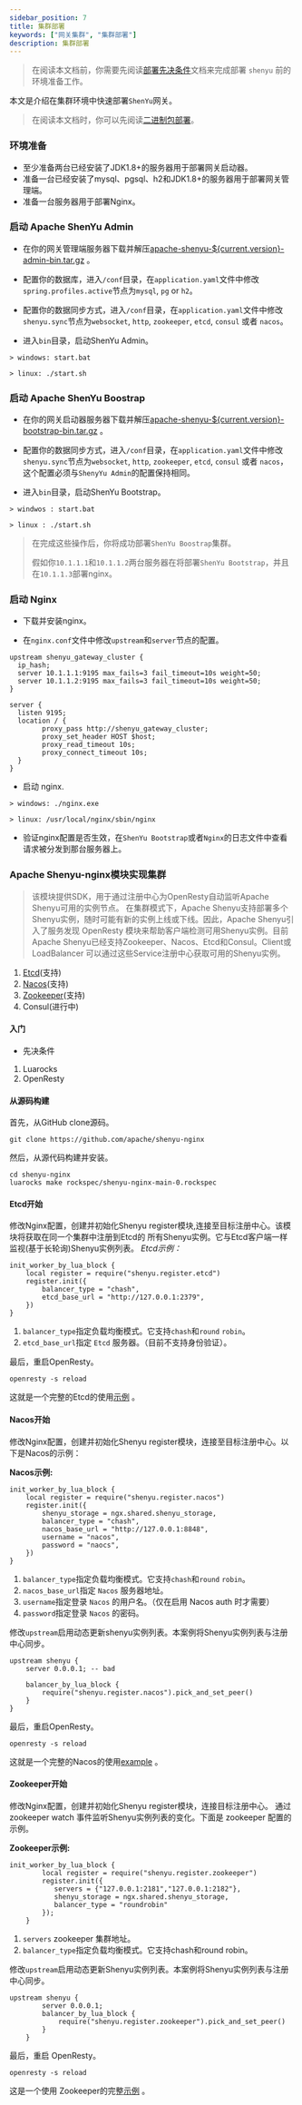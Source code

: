 ```yaml
---
sidebar_position: 7
title: 集群部署
keywords: ["网关集群", "集群部署"]
description: 集群部署
---
```


> 在阅读本文档前，你需要先阅读[部署先决条件](./deployment-before.md)文档来完成部署 `shenyu` 前的环境准备工作。

本文是介绍在集群环境中快速部署`ShenYu`网关。

> 在阅读本文档时，你可以先阅读[二进制包部署](./deployment-package.md)。

### 环境准备

* 至少准备两台已经安装了JDK1.8+的服务器用于部署网关启动器。
* 准备一台已经安装了mysql、pgsql、h2和JDK1.8+的服务器用于部署网关管理端。
* 准备一台服务器用于部署Nginx。

### 启动 Apache ShenYu Admin

* 在你的网关管理端服务器下载并解压[apache-shenyu-${current.version}-admin-bin.tar.gz](https://archive.apache.org/dist/shenyu/2.6.0/apache-shenyu-2.6.0-admin-bin.tar.gz) 。

* 配置你的数据库，进入`/conf`目录，在`application.yaml`文件中修改`spring.profiles.active`节点为`mysql`, `pg` or `h2`。

* 配置你的数据同步方式，进入`/conf`目录，在`application.yaml`文件中修改`shenyu.sync`节点为`websocket`, `http`, `zookeeper`, `etcd`, `consul` 或者 `nacos`。

* 进入`bin`目录，启动ShenYu Admin。

```
> windows: start.bat 

> linux: ./start.sh 
```

### 启动 Apache ShenYu Boostrap

* 在你的网关启动器服务器下载并解压[apache-shenyu-${current.version}-bootstrap-bin.tar.gz](https://archive.apache.org/dist/shenyu/2.6.0/apache-shenyu-2.6.0-bootstrap-bin.tar.gz) 。
* 配置你的数据同步方式，进入`/conf`目录，在`application.yaml`文件中修改`shenyu.sync`节点为`websocket`, `http`, `zookeeper`, `etcd`, `consul` 或者 `nacos`，这个配置必须与`ShenyYu Admin`的配置保持相同。

* 进入`bin`目录，启动ShenYu Bootstrap。

```
> windwos : start.bat 

> linux : ./start.sh 
```

> 在完成这些操作后，你将成功部署`ShenYu Boostrap`集群。
>
> 假如你`10.1.1.1`和`10.1.1.2`两台服务器在将部署`ShenYu Bootstrap`，并且在`10.1.1.3`部署nginx。

### 启动 Nginx

* 下载并安装nginx。

* 在`nginx.conf`文件中修改`upstream`和`server`节点的配置。

```nginx
upstream shenyu_gateway_cluster {
  ip_hash;
  server 10.1.1.1:9195 max_fails=3 fail_timeout=10s weight=50;
  server 10.1.1.2:9195 max_fails=3 fail_timeout=10s weight=50;
}

server {
  listen 9195;
  location / {
		proxy_pass http://shenyu_gateway_cluster;
		proxy_set_header HOST $host;
		proxy_read_timeout 10s;
		proxy_connect_timeout 10s;
  }
}
```

* 启动 nginx.

```
> windows: ./nginx.exe

> linux: /usr/local/nginx/sbin/nginx 
```

* 验证nginx配置是否生效，在`ShenYu Bootstrap`或者`Nginx`的日志文件中查看请求被分发到那台服务器上。


### Apache Shenyu-nginx模块实现集群

> 该模块提供SDK，用于通过注册中心为OpenResty自动监听Apache Shenyu可用的实例节点。
>在集群模式下，Apache Shenyu支持部署多个Shenyu实例，随时可能有新的实例上线或下线。因此，Apache Shenyu引入了服务发现
> OpenResty 模块来帮助客户端检测可用Shenyu实例。目前Apache Shenyu已经支持Zookeeper、Nacos、Etcd和Consul。Client或LoadBalancer
> 可以通过这些Service注册中心获取可用的Shenyu实例。
1. [Etcd](./deployment-cluster.md#Etcd开始)(支持)
2. [Nacos](./deployment-cluster.md#Nacos开始)(支持)
3. [Zookeeper](./deployment-cluster.md#Zookeeper开始)(支持)
4. Consul(进行中)

#### 入门

* 先决条件
1. Luarocks
2. OpenResty

#### 从源码构建

首先，从GitHub clone源码。

```
git clone https://github.com/apache/shenyu-nginx
```

然后，从源代码构建并安装。

```
cd shenyu-nginx
luarocks make rockspec/shenyu-nginx-main-0.rockspec
```

#### Etcd开始

修改Nginx配置，创建并初始化Shenyu register模块,连接至目标注册中心。该模块将获取在同一个集群中注册到Etcd的
所有Shenyu实例。它与Etcd客户端一样监视(基于长轮询)Shenyu实例列表。
*Etcd示例：*

```
init_worker_by_lua_block {
    local register = require("shenyu.register.etcd")
    register.init({
        balancer_type = "chash",
        etcd_base_url = "http://127.0.0.1:2379",
    })
}
```

1. `balancer_type`指定负载均衡模式。它支持`chash`和`round` `robin`。
2. `etcd_base_url`指定 `Etcd` 服务器。（目前不支持身份验证）。

最后，重启OpenResty。

```
openresty -s reload
```

这就是一个完整的Etcd的使用[示例](https://github.com/apache/shenyu-nginx/blob/main/example/etcd/nginx.conf) 。

#### Nacos开始

修改Nginx配置，创建并初始化Shenyu register模块，连接至目标注册中心。以下是Nacos的示例：

**Nacos示例:**

```
init_worker_by_lua_block {
    local register = require("shenyu.register.nacos")
    register.init({
        shenyu_storage = ngx.shared.shenyu_storage,
        balancer_type = "chash",
        nacos_base_url = "http://127.0.0.1:8848",
        username = "nacos",
        password = "naocs",
    })
}
```

1. `balancer_type`指定负载均衡模式。它支持`chash`和`round` `robin`。
2. `nacos_base_url`指定 `Nacos` 服务器地址。
3. `username`指定登录 `Nacos` 的用户名。（仅在启用 Nacos auth 时才需要）
4. `password`指定登录 `Nacos` 的密码。

修改`upstream`启用动态更新shenyu实例列表。本案例将Shenyu实例列表与注册中心同步。

```
upstream shenyu {
    server 0.0.0.1; -- bad 
    
    balancer_by_lua_block {
        require("shenyu.register.nacos").pick_and_set_peer()
    }
}
```

最后，重启OpenResty。

```
openresty -s reload
```

这就是一个完整的Nacos的使用[example](https://github.com/apache/shenyu-nginx/blob/main/example/nacos/nginx.conf) 。

#### Zookeeper开始

修改Nginx配置，创建并初始化Shenyu register模块，连接目标注册中心。
通过 zookeeper watch 事件监听Shenyu实例列表的变化。下面是 zookeeper 配置的示例。

**Zookeeper示例:**

```
init_worker_by_lua_block {
        local register = require("shenyu.register.zookeeper")
        register.init({
           servers = {"127.0.0.1:2181","127.0.0.1:2182"},
           shenyu_storage = ngx.shared.shenyu_storage,
           balancer_type = "roundrobin"
        });
    }
```

1. `servers` zookeeper 集群地址。
2. `balancer_type`指定负载均衡模式。它支持chash和round robin。

修改`upstream`启用动态更新Shenyu实例列表。本案例将Shenyu实例列表与注册中心同步。

```
upstream shenyu {
        server 0.0.0.1;
        balancer_by_lua_block {
            require("shenyu.register.zookeeper").pick_and_set_peer()
        }
    }
```

最后，重启 OpenResty。

```
openresty -s reload
```

这是一个使用 Zookeeper的完整[示例](https://github.com/apache/incubator-shenyu-nginx/blob/main/example/zookeeper/nginx.conf) 。
